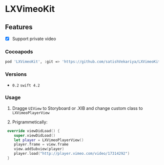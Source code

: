 # LXVimeoKit

## Features
- [x] Support private video

### Cocoapods

```bash
pod 'LXVimeoKit', :git => 'https://github.com/satishVekariya/LXVimeoKit.git'
```

### Versions

- `0.2` `swift 4.2`

### Usage

1. Dragge `UIView` to Storyboard or .XIB and change custom class to `LXVimeoPlayerView`

2. Prigrammetically:

```Swift
 override viewDidLoad() {
    super.viewDidLoad()
    let player = LXVimeoPlayerView()
    player.frame = view.frame
    view.addSubview(player)
    player.load("http://player.vimeo.com/video/17314292")
 }
```
